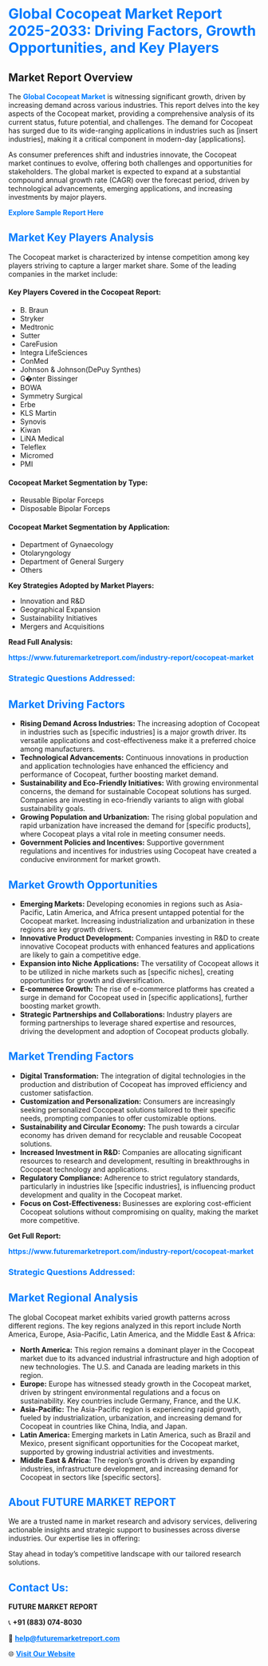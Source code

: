 <h1 style="color: #007BFF;">Global Cocopeat Market Report 2025-2033: Driving Factors, Growth Opportunities, and Key Players</h1>

<section id="overview">
<h2>Market Report Overview</h2>
<p>The <a href="https://www.futuremarketreport.com/industry-report/cocopeat-market" style="color: #007BFF; text-decoration: none;"><strong>Global Cocopeat Market</strong></a> is witnessing significant growth, driven by increasing demand across various industries. This report delves into the key aspects of the Cocopeat market, providing a comprehensive analysis of its current status, future potential, and challenges. The demand for Cocopeat has surged due to its wide-ranging applications in industries such as [insert industries], making it a critical component in modern-day [applications].</p>
<p>As consumer preferences shift and industries innovate, the Cocopeat market continues to evolve, offering both challenges and opportunities for stakeholders. The global market is expected to expand at a substantial compound annual growth rate (CAGR) over the forecast period, driven by technological advancements, emerging applications, and increasing investments by major players.</p>
</section>

<section id="overview">
<p><a href="https://www.futuremarketreport.com/request-sample/reportId=35602" style="color: #007BFF; text-decoration: none;"><strong>Explore Sample Report Here</strong></a></p>
</section>

<section id="key-players">
<h2 style="color: #007BFF;">Market Key Players Analysis</h2>
<p>The Cocopeat market is characterized by intense competition among key players striving to capture a larger market share. Some of the leading companies in the market include:</p>
<h4>Key Players Covered in the Cocopeat Report:</h4>
<ul><li>B. Braun</li><li>Stryker</li><li>Medtronic</li><li>Sutter</li><li>CareFusion</li><li>Integra LifeSciences</li><li>ConMed</li><li>Johnson &amp; Johnson(DePuy Synthes)</li><li>G�nter Bissinger</li><li>BOWA</li><li>Symmetry Surgical</li><li>Erbe</li><li>KLS Martin</li><li>Synovis</li><li>Kiwan</li><li>LiNA Medical</li><li>Teleflex</li><li>Micromed</li><li>PMI</li></ul>
<h4>Cocopeat Market Segmentation by Type:</h4>
<ul><li>Reusable Bipolar Forceps</li><li>Disposable Bipolar Forceps</li></ul>

<h4>Cocopeat Market Segmentation by Application:</h4>
<ul><li>Department of Gynaecology</li><li>Otolaryngology</li><li>Department of General Surgery</li><li>Others</li></ul>
<p><strong>Key Strategies Adopted by Market Players:</strong></p>
<ul>
<li>Innovation and R&D</li>
<li>Geographical Expansion</li>
<li>Sustainability Initiatives</li>
<li>Mergers and Acquisitions</li>
</ul>
</section>

<section>
<p><strong>Read Full Analysis: </strong></p><a href="https://www.futuremarketreport.com/industry-report/cocopeat-market" style="color: #007BFF; text-decoration: none;"><strong>https://www.futuremarketreport.com/industry-report/cocopeat-market</strong></a>
<h3 style="color: #007BFF;">Strategic Questions Addressed:</h3>
</section>

<section id="driving-factors">
<h2 style="color: #007BFF;">Market Driving Factors</h2>
<ul>
<li><strong>Rising Demand Across Industries:</strong> The increasing adoption of Cocopeat in industries such as [specific industries] is a major growth driver. Its versatile applications and cost-effectiveness make it a preferred choice among manufacturers.</li>
<li><strong>Technological Advancements:</strong> Continuous innovations in production and application technologies have enhanced the efficiency and performance of Cocopeat, further boosting market demand.</li>
<li><strong>Sustainability and Eco-Friendly Initiatives:</strong> With growing environmental concerns, the demand for sustainable Cocopeat solutions has surged. Companies are investing in eco-friendly variants to align with global sustainability goals.</li>
<li><strong>Growing Population and Urbanization:</strong> The rising global population and rapid urbanization have increased the demand for [specific products], where Cocopeat plays a vital role in meeting consumer needs.</li>
<li><strong>Government Policies and Incentives:</strong> Supportive government regulations and incentives for industries using Cocopeat have created a conducive environment for market growth.</li>
</ul>
</section>

<section id="growth-opportunities">
<h2 style="color: #007BFF;">Market Growth Opportunities</h2>
<ul>
<li><strong>Emerging Markets:</strong> Developing economies in regions such as Asia-Pacific, Latin America, and Africa present untapped potential for the Cocopeat market. Increasing industrialization and urbanization in these regions are key growth drivers.</li>
<li><strong>Innovative Product Development:</strong> Companies investing in R&D to create innovative Cocopeat products with enhanced features and applications are likely to gain a competitive edge.</li>
<li><strong>Expansion into Niche Applications:</strong> The versatility of Cocopeat allows it to be utilized in niche markets such as [specific niches], creating opportunities for growth and diversification.</li>
<li><strong>E-commerce Growth:</strong> The rise of e-commerce platforms has created a surge in demand for Cocopeat used in [specific applications], further boosting market growth.</li>
<li><strong>Strategic Partnerships and Collaborations:</strong> Industry players are forming partnerships to leverage shared expertise and resources, driving the development and adoption of Cocopeat products globally.</li>
</ul>
</section>

<section id="trending-factors">
<h2 style="color: #007BFF;">Market Trending Factors</h2>
<ul>
<li><strong>Digital Transformation:</strong> The integration of digital technologies in the production and distribution of Cocopeat has improved efficiency and customer satisfaction.</li>
<li><strong>Customization and Personalization:</strong> Consumers are increasingly seeking personalized Cocopeat solutions tailored to their specific needs, prompting companies to offer customizable options.</li>
<li><strong>Sustainability and Circular Economy:</strong> The push towards a circular economy has driven demand for recyclable and reusable Cocopeat solutions.</li>
<li><strong>Increased Investment in R&D:</strong> Companies are allocating significant resources to research and development, resulting in breakthroughs in Cocopeat technology and applications.</li>
<li><strong>Regulatory Compliance:</strong> Adherence to strict regulatory standards, particularly in industries like [specific industries], is influencing product development and quality in the Cocopeat market.</li>
<li><strong>Focus on Cost-Effectiveness:</strong> Businesses are exploring cost-efficient Cocopeat solutions without compromising on quality, making the market more competitive.</li>
</ul>
</section>

<section>
<p><strong>Get Full Report: </strong></p><a href="https://www.futuremarketreport.com/industry-report/cocopeat-market" style="color: #007BFF; text-decoration: none;"><strong>https://www.futuremarketreport.com/industry-report/cocopeat-market</strong></a>
<h3 style="color: #007BFF;">Strategic Questions Addressed:</h3>
</section>


<section id="regional-analysis">
<h2 style="color: #007BFF;">Market Regional Analysis</h2>
<p>The global Cocopeat market exhibits varied growth patterns across different regions. The key regions analyzed in this report include North America, Europe, Asia-Pacific, Latin America, and the Middle East & Africa:</p>
<ul>
<li><strong>North America:</strong> This region remains a dominant player in the Cocopeat market due to its advanced industrial infrastructure and high adoption of new technologies. The U.S. and Canada are leading markets in this region.</li>
<li><strong>Europe:</strong> Europe has witnessed steady growth in the Cocopeat market, driven by stringent environmental regulations and a focus on sustainability. Key countries include Germany, France, and the U.K.</li>
<li><strong>Asia-Pacific:</strong> The Asia-Pacific region is experiencing rapid growth, fueled by industrialization, urbanization, and increasing demand for Cocopeat in countries like China, India, and Japan.</li>
<li><strong>Latin America:</strong> Emerging markets in Latin America, such as Brazil and Mexico, present significant opportunities for the Cocopeat market, supported by growing industrial activities and investments.</li>
<li><strong>Middle East & Africa:</strong> The region’s growth is driven by expanding industries, infrastructure development, and increasing demand for Cocopeat in sectors like [specific sectors].</li>
</ul>
</section>

<footer>
<h2 style="color: #007BFF;">About FUTURE MARKET REPORT</h2>
<p>We are a trusted name in market research and advisory services, delivering actionable insights and strategic support to businesses across diverse industries. Our expertise lies in offering:</p>

<p>Stay ahead in today’s competitive landscape with our tailored research solutions.</p>

<h2 style="color: #007BFF;">Contact Us:</h2>
<p><strong>FUTURE MARKET REPORT</strong></p>
<p>📞 <strong>+91 (883) 074-8030</strong></p>
<p>📧 <strong><a href="mailto:help@futuremarketreport.com" style="color: #007BFF;">help@futuremarketreport.com</a></strong></p>
<p>🌐 <strong><a href="https://www.futuremarketreport.com/" style="color: #007BFF;">Visit Our Website</a></strong></p>
</footer>